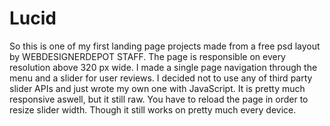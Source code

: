 # Lucid
So this is one of my first landing page projects made from a free psd layout by WEBDESIGNERDEPOT STAFF.
The page is responsible on every resolution above 320 px wide. I made a single page navigation through the menu and a slider for user reviews. I decided not to use any of third party slider APIs and just wrote my own one with JavaScript. It is pretty much responsive aswell, but it still raw. You have to reload the page in order to resize slider width. Though it still works on pretty much every device.
